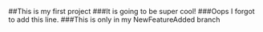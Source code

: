 ##This is my first project
###It is going to be super cool!
###Oops I forgot to add this line.
###This is only in my NewFeatureAdded branch